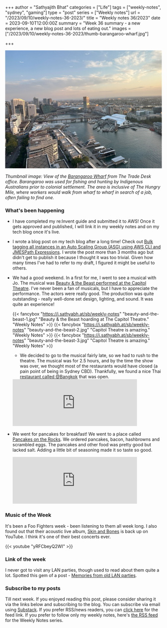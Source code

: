 +++
author = "Sathyajith Bhat"
categories = ["Life"]
tags = ["weekly-notes", "sydney", "gaming"]
type = "post"
series = ["Weekly notes"]
url = "/2023/09/10/weekly-notes-36-2023/"
title = "Weekly notes 36/2023"
date = 2023-09-10T12:00:00Z
summary = "Week 36 summary - a new experience, a new blog post and lots of eating out."
images = ["/2023/09/10/weekly-notes-36-2023/thumb-barangaroo-wharf.jpg"]

+++

![](thumb-barangaroo-wharf.jpg)


_Thumbnail image: View of the [Barangaroo Wharf](https://en.wikipedia.org/wiki/Barangaroo,_New_South_Wales) from The Trade Desk office. Barangaroo was used for fishing and hunting by Indigenous Australians prior to colonial settlement. The area is inclusive of The Hungry Mile, where workers would walk from wharf to wharf in search of a job, often failing to find one._


### What's been happening

* I have completed my re:Invent guide and submitted it to AWS! Once it gets approved and published, I will link it in my weekly notes and on my tech blog once it's live.
* I wrote a blog post on my tech blog after a long time! Check out [Bulk tagging all instances in an Auto Scaling Group (ASG) using AWS CLI and JMESPath Expressions](https://sathyasays.com/2023/09/04/bulk-tag-instances-in-asg-aws-cli/). I wrote the post more than 3 months ago but didn't get to publish it because I thought it was too trivial. Given how many times I've had to refer to my draft, I figured it might be useful to others.
* We had a good weekend. In a first for me, I went to see a musical with Jo. The musical was [Beauty & the Beast performed at the Capitol Theatre](https://pxl.mx/p/sathyabhat/606004304576524291). I've never been a fan of musicals, but I have to appreciate the performance. The actors were really good. The production was quite outstanding - really well-done set design, lighting, and sound. It was quite an experience!

    {{< fancybox "https://i.sathyabh.at/sb/weekly-notes" "beauty-and-the-beast-1.jpg" "Beauty & the Beast hoarding at The Capitol Theatre." "Weekly Notes" >}}
    {{< fancybox "https://i.sathyabh.at/sb/weekly-notes" "beauty-and-the-beast-2.jpg" "Capitol Theatre is amazing." "Weekly Notes" >}}
    {{< fancybox "https://i.sathyabh.at/sb/weekly-notes" "beauty-and-the-beast-3.jpg" "Capitol Theatre is amazing." "Weekly Notes" >}}

    * We decided to go to the musical fairly late, so we had to rush to the theatre. The musical was for 2.5 hours, and by the time the show was over, we thought most of the restaurants would have closed (a pain point of being in Sydney CBD). Thankfully, we found a nice Thai [restaurant called @Bangkok](https://pxl.mx/p/sathyabhat/606374679004766283) that was open.

    <iframe title="Pixelfed Post Embed" src="https://pxl.mx/p/sathyabhat/606374679004766283/embed?caption=true&likes=false&layout=full" class="pixelfed__embed" style="max-width: 100%; border: 0" width="400" allowfullscreen="allowfullscreen"></iframe><script async defer src="https://pxl.mx/embed.js"></script>

* We went for pancakes for breakfast! We went to a place called [Pancakes on the Rocks](https://pxl.mx/p/sathyabhat/606338333639102530). We ordered pancakes, bacon, hashbrowns and scrambled eggs. The pancakes and other food was pretty good but lacked salt. Adding a little bit of seasoning made it so taste so good. 

    <iframe title="Pixelfed Post Embed" src="https://pxl.mx/p/sathyabhat/606338333639102530/embed?caption=true&likes=false&layout=full" class="pixelfed__embed" style="max-width: 100%; border: 0" width="400" allowfullscreen="allowfullscreen"></iframe><script async defer src="https://pxl.mx/embed.js"></script>

### Music of the Week

It's been a Foo Fighters week - been listening to them all week long. I also found out that their acoustic live album, [Skin and Bones](https://www.youtube.com/watch?v=yRFCbeyQ2WI&list=PLIDmetLgAoj4E1UNiyv6QiXtYiAgtABrB) is back up on YouTube. I think it's one of their best concerts ever. 

{{< youtube "yRFCbeyQ2WI" >}}

### Link of the week

I never got to visit any LAN parties, though used to read about them quite a lot. Spotted this gem of a post - [Memories from old LAN parties](https://thomask.sdf.org/blog/2023/09/09/memories-from-old-lan-parties.html).

### Subscribe to my posts

Till next week. If you enjoyed reading this post, please consider sharing it via the links below and subscribing to the blog. You can subscribe via email using [Substack](https://sathyabhat.substack.com/). If you prefer RSS/news readers, you can [click here](https://sathyabh.at/index.xml) for the feed link. If you prefer to follow only my weekly notes, here's [the RSS feed](https://sathyabh.at/series/weekly-notes/index.xml) for the Weekly Notes series. 
